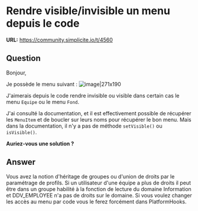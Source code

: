 # Rendre visible/invisible un menu depuis le code

**URL:** https://community.simplicite.io/t/4560

## Question
Bonjour,

Je possède le menu suivant : 
![image|271x190](upload://eu6aee14oZROaczkTXszlUDane4.png)

J'aimerais depuis le code rendre invisible ou visible dans certain cas le menu `Equipe` ou le menu `Fond`.

J'ai consulté la documentation, et il est effectivement possible de récupérer les `MenuItem` et de boucler sur leurs noms pour récupérer le bon menu. Mais dans la documentation, il n'y a pas de méthode `setVisible()` ou `isVisible()`.

**Auriez-vous une solution ?**

## Answer
Vous avez la notion d'héritage de groupes ou d'union de droits par le paramétrage de profils.
Si un utilisateur d'une équipe a plus de droits il peut  être dans un groupe habilité à la fonction de lecture  du domaine Information et DDV_EMPLOYEE n'a pas de droits sur le domaine.
Si vous voulez changer les accès au menu par code vous le ferez forcément dans PlatformHooks.
